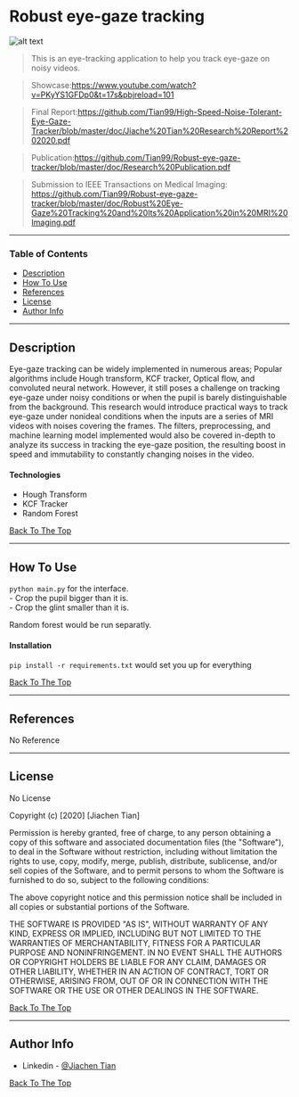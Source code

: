 # Robust eye-gaze tracking

![alt text](https://github.com/Tian99/Robust-eye-gaze-tracker/blob/master/input/Screen%20Shot%202020-12-28%20at%202.02.07%20PM.png)

> This is an eye-tracking application to help you track eye-gaze on noisy videos.

> Showcase:https://www.youtube.com/watch?v=PKyYS1GFDp0&t=17s&pbjreload=101

> Final Report:https://github.com/Tian99/High-Speed-Noise-Tolerant-Eye-Gaze-Tracker/blob/master/doc/Jiache%20Tian%20Research%20Report%202020.pdf

> Publication:https://github.com/Tian99/Robust-eye-gaze-tracker/blob/master/doc/Research%20Publication.pdf

> Submission to IEEE Transactions on Medical Imaging: https://github.com/Tian99/Robust-eye-gaze-tracker/blob/master/doc/Robust%20Eye-Gaze%20Tracking%20and%20Its%20Application%20in%20MRI%20Imaging.pdf
---

### Table of Contents

- [Description](#description)
- [How To Use](#how-to-use)
- [References](#references)
- [License](#license)
- [Author Info](#author-info)

---

## Description

Eye-gaze tracking can be widely implemented in numerous areas; Popular algorithms include Hough transform, KCF tracker, Optical flow, and convoluted neural network. However, it still poses a challenge on tracking eye-gaze under noisy conditions or when the pupil is barely distinguishable from the background. This research would introduce practical ways to track eye-gaze under nonideal conditions when the inputs are a series of MRI videos with noises covering the frames. The filters, preprocessing, and machine learning model implemented would also be covered in-depth to analyze its success in tracking the eye-gaze position, the resulting boost in speed and immutability to constantly changing noises in the video.

#### Technologies

- Hough Transform
- KCF Tracker
- Random Forest

[Back To The Top](#Robust-eye-gaze-tracking)

---

## How To Use

`python main.py` for the interface.\
	- Crop the pupil bigger than it is.\
	- Crop the glint smaller than it is.

Random forest would be run separatly. 

#### Installation

`pip install -r requirements.txt` would set you up for everything

[Back To The Top](#Robust-eye-gaze-tracking)

---

## References
No Reference

---

## License

No License

Copyright (c) [2020] [Jiachen Tian]

Permission is hereby granted, free of charge, to any person obtaining a copy
of this software and associated documentation files (the "Software"), to deal
in the Software without restriction, including without limitation the rights
to use, copy, modify, merge, publish, distribute, sublicense, and/or sell
copies of the Software, and to permit persons to whom the Software is
furnished to do so, subject to the following conditions:

The above copyright notice and this permission notice shall be included in all
copies or substantial portions of the Software.

THE SOFTWARE IS PROVIDED "AS IS", WITHOUT WARRANTY OF ANY KIND, EXPRESS OR
IMPLIED, INCLUDING BUT NOT LIMITED TO THE WARRANTIES OF MERCHANTABILITY,
FITNESS FOR A PARTICULAR PURPOSE AND NONINFRINGEMENT. IN NO EVENT SHALL THE
AUTHORS OR COPYRIGHT HOLDERS BE LIABLE FOR ANY CLAIM, DAMAGES OR OTHER
LIABILITY, WHETHER IN AN ACTION OF CONTRACT, TORT OR OTHERWISE, ARISING FROM,
OUT OF OR IN CONNECTION WITH THE SOFTWARE OR THE USE OR OTHER DEALINGS IN THE
SOFTWARE.

[Back To The Top](#Robust-eye-gaze-tracking)

---

## Author Info

- Linkedin - [@Jiachen Tian](https://www.linkedin.com/in/jiachen-tian-756016180/)

[Back To The Top](#Robust-eye-gaze-tracking)
